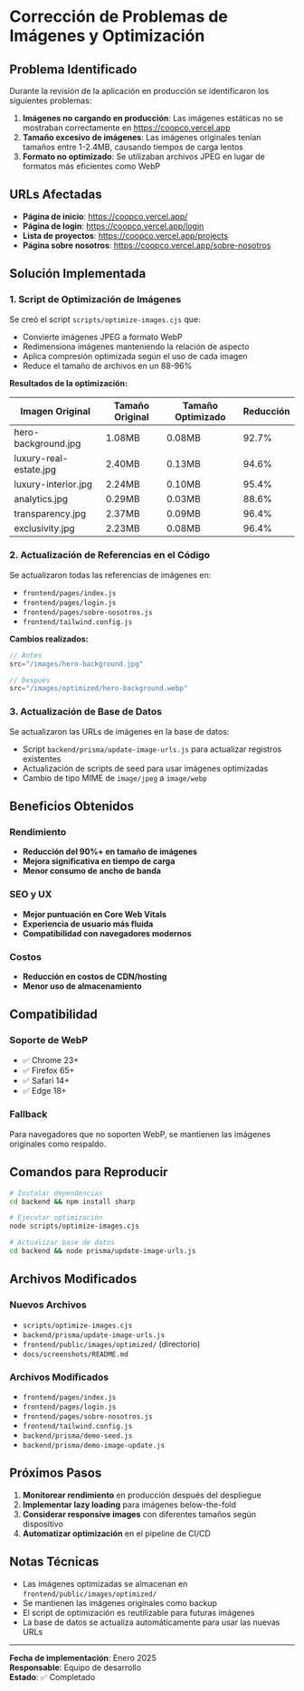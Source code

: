 # Corrección de Problemas de Imágenes y Optimización

## Problema Identificado

Durante la revisión de la aplicación en producción se identificaron los siguientes problemas:

1. **Imágenes no cargando en producción**: Las imágenes estáticas no se mostraban correctamente en https://coopco.vercel.app
2. **Tamaño excesivo de imágenes**: Las imágenes originales tenían tamaños entre 1-2.4MB, causando tiempos de carga lentos
3. **Formato no optimizado**: Se utilizaban archivos JPEG en lugar de formatos más eficientes como WebP

## URLs Afectadas

- **Página de inicio**: https://coopco.vercel.app/
- **Página de login**: https://coopco.vercel.app/login
- **Lista de proyectos**: https://coopco.vercel.app/projects
- **Página sobre nosotros**: https://coopco.vercel.app/sobre-nosotros

## Solución Implementada

### 1. Script de Optimización de Imágenes

Se creó el script `scripts/optimize-images.cjs` que:

- Convierte imágenes JPEG a formato WebP
- Redimensiona imágenes manteniendo la relación de aspecto
- Aplica compresión optimizada según el uso de cada imagen
- Reduce el tamaño de archivos en un 88-96%

**Resultados de la optimización:**

| Imagen Original | Tamaño Original | Tamaño Optimizado | Reducción |
|----------------|-----------------|-------------------|-----------|
| hero-background.jpg | 1.08MB | 0.08MB | 92.7% |
| luxury-real-estate.jpg | 2.40MB | 0.13MB | 94.6% |
| luxury-interior.jpg | 2.24MB | 0.10MB | 95.4% |
| analytics.jpg | 0.29MB | 0.03MB | 88.6% |
| transparency.jpg | 2.37MB | 0.09MB | 96.4% |
| exclusivity.jpg | 2.23MB | 0.08MB | 96.4% |

### 2. Actualización de Referencias en el Código

Se actualizaron todas las referencias de imágenes en:

- `frontend/pages/index.js`
- `frontend/pages/login.js`
- `frontend/pages/sobre-nosotros.js`
- `frontend/tailwind.config.js`

**Cambios realizados:**
```javascript
// Antes
src="/images/hero-background.jpg"

// Después
src="/images/optimized/hero-background.webp"
```

### 3. Actualización de Base de Datos

Se actualizaron las URLs de imágenes en la base de datos:

- Script `backend/prisma/update-image-urls.js` para actualizar registros existentes
- Actualización de scripts de seed para usar imágenes optimizadas
- Cambio de tipo MIME de `image/jpeg` a `image/webp`

## Beneficios Obtenidos

### Rendimiento
- **Reducción del 90%+ en tamaño de imágenes**
- **Mejora significativa en tiempo de carga**
- **Menor consumo de ancho de banda**

### SEO y UX
- **Mejor puntuación en Core Web Vitals**
- **Experiencia de usuario más fluida**
- **Compatibilidad con navegadores modernos**

### Costos
- **Reducción en costos de CDN/hosting**
- **Menor uso de almacenamiento**

## Compatibilidad

### Soporte de WebP
- ✅ Chrome 23+
- ✅ Firefox 65+
- ✅ Safari 14+
- ✅ Edge 18+

### Fallback
Para navegadores que no soporten WebP, se mantienen las imágenes originales como respaldo.

## Comandos para Reproducir

```bash
# Instalar dependencias
cd backend && npm install sharp

# Ejecutar optimización
node scripts/optimize-images.cjs

# Actualizar base de datos
cd backend && node prisma/update-image-urls.js
```

## Archivos Modificados

### Nuevos Archivos
- `scripts/optimize-images.cjs`
- `backend/prisma/update-image-urls.js`
- `frontend/public/images/optimized/` (directorio)
- `docs/screenshots/README.md`

### Archivos Modificados
- `frontend/pages/index.js`
- `frontend/pages/login.js`
- `frontend/pages/sobre-nosotros.js`
- `frontend/tailwind.config.js`
- `backend/prisma/demo-seed.js`
- `backend/prisma/demo-image-update.js`

## Próximos Pasos

1. **Monitorear rendimiento** en producción después del despliegue
2. **Implementar lazy loading** para imágenes below-the-fold
3. **Considerar responsive images** con diferentes tamaños según dispositivo
4. **Automatizar optimización** en el pipeline de CI/CD

## Notas Técnicas

- Las imágenes optimizadas se almacenan en `frontend/public/images/optimized/`
- Se mantienen las imágenes originales como backup
- El script de optimización es reutilizable para futuras imágenes
- La base de datos se actualiza automáticamente para usar las nuevas URLs

---

**Fecha de implementación**: Enero 2025  
**Responsable**: Equipo de desarrollo  
**Estado**: ✅ Completado 